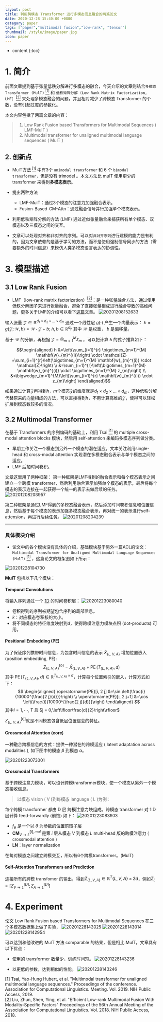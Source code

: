 ```yaml
---
layout: post
title: 利用跨模态 Transformer 进行多模态信息融合的两篇论文
date: 2020-12-28 15:40:00 +0800
category: paper
tags: ["paper","multimodal fusion","low-rank", "tensor"]
thumbnail: /style/image/paper.jpg
icon: paper
---
```


* content
{:toc}

# 1. 简介
前面文章提到基于张量低秩分解进行多模态的融合，今天介绍的文章则结合`多模态 Transformer (MulT)` [<sup>[1]</sup>](#refer-anchor-1) 和 `低秩矩阵分解 (Low Rank Matrix Factorization, LMF) `[<sup>[2]</sup>](#refer-anchor-2) 来处理多模态融合的问题，并且相对减少了跨模态 Transformer 的个数，没有引起过度的参数化。

本文内容包括了两篇文章的内容：
> 1. Low Rank Fusion based Transformers for Multimodal Sequences ( LMF-MulT )
> 2. Multimodal transformer for unaligned multimodal language sequences ( MulT )
## 2. 创新点
- MulT方法 [<sup>[1]</sup>](#refer-anchor-1) 中有3个 `unimodal transformer` 和 6 个 `bimodal transformer`，但是没有 trimodel 。本文方法比 mulT 使用更少的 transformer 来得到**多模态表示**。

- 提出两种方法
  - LMF-MulT：通过3个模态的注意力加强融合表示。
  - Fusion-Based-CM-Attn：通过融合信号并行加强单个模态表示。

- 利用低秩矩阵分解的方法 (LMF) 通过近似张量融合来捕获所有单个模态、双模态以及三模态之间的交互。

- 文章可以处理对齐和非对齐的序列。可以对`非对齐序列`进行建模的能力是有利的，因为文章依赖的是基于学习的方法，而不是使用强制信号同步的方法（需要额外的时间信息）来模仿人类多模态语言表达的协调性。


# 3. 模型描述
## 3.1 Low Rank Fusion
- LMF（low-rank matrix factorization）[<sup>[2]</sup>](#refer-anchor-2)：是一种张量融合方法，通过使用低秩分解因子来进行张量融合，避免了直接张量相成进行融合导致的高维问题，更多关于LMF的介绍可以看下[这篇](https://www.jeanine.top/2020-12-17-multimodal-transformer)文章。
![20201208152633](https://jeanine-1304440691.cos.ap-chengdu.myqcloud.com/20201208152633.png)

输入张量 $\mathcal{Z} \in \mathbb{R}^{d_1 \times d_2 \times...\times d_m}$ 通过一个线性层 $g(\cdot)$ 产生一个向量表示：
$h = g(\mathcal{Z};\mathcal{W},b) = \mathcal{W} ⋅ \mathcal{Z} + b;~h, b \in \mathbb{R}^{d_y}$
其中 $\mathcal{W}$ 是权重， $b$ 是偏移量。

基于 $\mathcal{W}$ 的分解，再根据 $\mathcal{Z}=\bigotimes_{m=1}^{M} z_{m}$ ，可以把计算 $h$ 的式子推算如下：

$$\begin{aligned}
h &=\left(\sum_{i=1}^{r} \bigotimes_{m=1}^{M} \mathbf{w}_{m}^{(i)}\right) \cdot \mathcal{Z} =\sum_{i=1}^{r}\left(\bigotimes_{m=1}^{M} \mathbf{w}_{m}^{(i)} \cdot \mathcal{Z}\right) \\
&=\sum_{i=1}^{r}\left(\bigotimes_{m=1}^{M} \mathbf{w}_{m}^{(i)} \cdot \bigotimes_{m=1}^{M} z_{m}\right) \\
&=\bigwedge_{m=1}^{M}\left[\sum_{i=1}^{r} \mathbf{w}_{m}^{(i)} \cdot z_{m}\right]
\end{aligned}$$


如果通过计算$\mathcal{Z}$再得到$h$，$m$个模态$\mathcal{Z}$的维度就是$d_1 \times d_2 \times...\times d_m$，这种低秩分解代替原来的向量相成的方法，可以直接得到$h$，不用计算高维的$\mathcal{Z}$，使得可以轻松扩展到模态数较多的情况。



## 3.2 Multimodal Transformer
在基于 Transformers 的序列编码的基础上，利用 Tsai [<sup>[1]</sup>](#refer-anchor-1) 的 multiple cross-modal attention blocks 模块，然后用 self-attention 来编码多模态序列做分类。

- 早期工作关注一个模态到另外一个模态的潜在适应。文本关注利用single-head 和 cross-modal attention 实现潜在多模态融合表示与单个模态之间的适应。
- LMF 后加时间卷积。

文章这里用了两种框架：
第一种框架是LMF得到的融合表示和每个模态表示之间建立一个跨模 transformer，然后利用融合表示加强单个模态的表示，最后将每个模态的表示连接在一起获得一个统一的表示去做后续的任务。
![20201208203957](https://jeanine-1304440691.cos.ap-chengdu.myqcloud.com/20201208203957.png)

第二种框架是通过LMF得到的多模态融合表示，然后添加时间卷积信息和位置信息，然后基于每个模态的表示加强多模态融合表示，再对统一的表示进行self-attension，再进行后续任务。
![20201208204239](https://jeanine-1304440691.cos.ap-chengdu.myqcloud.com/20201208204239.png)

---
### 具体模块介绍
- 论文中的各个模块没有具体的介绍，基础模块基于另外一篇ACL的论文：`Multimodal Transformer for Unaligned Multimodal Language Sequences (MulT)` [<sup>[1]</sup>](#refer-anchor-1) ，这篇论文的框架图如下所示：

![20201228104730](https://jeanine-1304440691.cos.ap-chengdu.myqcloud.com/20201228104730.png)

**MulT** 包括以下几个模块：
#### Temporal Convolutions
将输入序列通过一个 [1D](https://missinglink.ai/guides/keras/keras-conv1d-working-1d-convolutional-neural-networks-keras/) 的时间卷积层：
![20201223080040](https://jeanine-1304440691.cos.ap-chengdu.myqcloud.com/20201223080040.png)
- 卷积得到的序列被期望包含序列的局部信息。
- $k$：对应模态卷积核的大小。
- 将不同模态的特征维度映射到$d$，使得跨模注意力模块点积 (dot-products) 可用。
#### Positional Embedding (PE)
<!-- - why
  - A purely attention-based transformer network is order-invariant. In other words, permuting the or-der of an input sequence does not change trans-former’s behavior or alter its output.
- how
  - One solution to address this weakness is by embedding the posi-tional information into the hidden units (Vaswani et al., 2017).  -->

为了保证序列携带时间信息，为包含时间信息的表示 $\hat{X}_{\{L, V, A\}}$ 增加位置嵌入 (position embedding, PE):
$$Z_{\{L, V, A\}}^{[0]}=\hat{X}_{\{L, V, A\}}+\operatorname{PE}\left(T_{\{L, V, A\}}, d\right)$$
其中 $\operatorname{PE}\left(T_{\{L, V, A\}}, d\right) \in \mathbb{R}^{T_{\{L, V, A\}} \times d}$，计算每个位置索引的嵌入，计算方式如下：
$$
\begin{aligned}
\operatorname{PE}[i, 2 j] &=\sin \left(\frac{i}{10000^{\frac{2 j}{d}}}\right) \\
\operatorname{PE}[i, 2 j+1] &=\cos \left(\frac{i}{10000^{\frac{2 j}{d}}}\right)
\end{aligned}
$$
其中$i = 1,\cdots,T$ 且 $j = 0,\left\lfloor\frac{d}{2}\right\rfloor$

$Z_{\{L, V, A\}}^{[0]}$就是不同模态包含低层位置信息的特征。

#### Crossmodal Attention (core)
一种融合跨模信息的方式：提供一种潜在的跨模适应 ( latent adaptation across modalities ), 如下图中的模态 $\beta$ 到模态 $\alpha$。

![20201223073001](https://jeanine-1304440691.cos.ap-chengdu.myqcloud.com/20201223073001.png)

#### Crossmodal Transformers
<!-- 通过学习跨两种模态特征的注意力来用另一个源模态的低层特征反复增强目标模态。 -->
基于跨模注意力模块，可以设计跨模transformer模块，使一个模态从另外一个模态接收信息。
> 以模态 vision ( V )到每模态 language ( L )为例：

每个跨模 transformer 都由 D 层 跨模注意力块组成。跨模态 transformer 对 1:D 层计算 feed-forwardly (前馈) 如下：
![20201223083903](https://jeanine-1304440691.cos.ap-chengdu.myqcloud.com/20201223083903.png)
- $f_{\theta}$ 是一个以 $\theta$ 为参数的位置前馈子层
- $\mathbf{CM}_{V \rightarrow L}^{[i], mul}$ 是第 $i$ 层从模态 $V$ 到模态 $L$ multi-head 版的跨模注意力 ( crossmodal attention )
- $\mathbf{LN}$：layer normalization

<!-- In this process, each modality keeps updating its sequence via low-level external information from the multi-head crossmodal attention module. At every level of the crossmodal attention block, the low-level signals from source modality are trans-formed to a different set of Key/Value pairs to in-teract with the target modality. Empirically, we find that the crossmodal transformer learns to cor-relate meaningful elements across modalities. -->

在每对模态之间建立跨模交互，所以有6个跨模transformer。(MulT)

#### Self-Attention Transformers and Prediction
连接所有的跨模 transfomer 的输出，得到$Z_{\{L, V, A\}} \in \mathbb{R}^{T}\{L, V, A\} \times 2 d$，例如$Z_{L}=\left[Z_{V \rightarrow L}^{[D]} ; Z_{A \rightarrow L}^{[D]}\right]$

# 4. Experiment
论文 Low Rank Fusion based Transformers for Multimodal Sequences 在三个多模态数据集上做了实验，
![20201228143025](https://jeanine-1304440691.cos.ap-chengdu.myqcloud.com/20201228143025.png)
![20201228143014](https://jeanine-1304440691.cos.ap-chengdu.myqcloud.com/20201228143014.png)
![20201228142954](https://jeanine-1304440691.cos.ap-chengdu.myqcloud.com/20201228142954.png)

可以达到和他改进的 MulT 方法 comparable 的结果，但是相比 MulT，文章具有以下优点：
- 使用的 transformer 数量少，训练时间短。
![20201228143236](https://jeanine-1304440691.cos.ap-chengdu.myqcloud.com/20201228143236.png)

- 以更低的参数，达到相似的性能。
![20201228143246](https://jeanine-1304440691.cos.ap-chengdu.myqcloud.com/20201228143246.png)



<div id="refer-anchor-1"></div>
[1] Tsai, Yao-Hung Hubert, et al. "Multimodal transformer for unaligned multimodal language sequences." Proceedings of the conference. Association for Computational Linguistics. Meeting. Vol. 2019. NIH Public Access, 2019.

<div id="refer-anchor-2"></div>
[2] Liu, Zhun, Shen, Ying, et al. "Efficient Low-rank Multimodal Fusion With Modality-Specific Factors" Proceedings of the 56th Annual Meeting of the Association for Computational Linguistics. Vol. 2018. NIH Public Access, 2018.